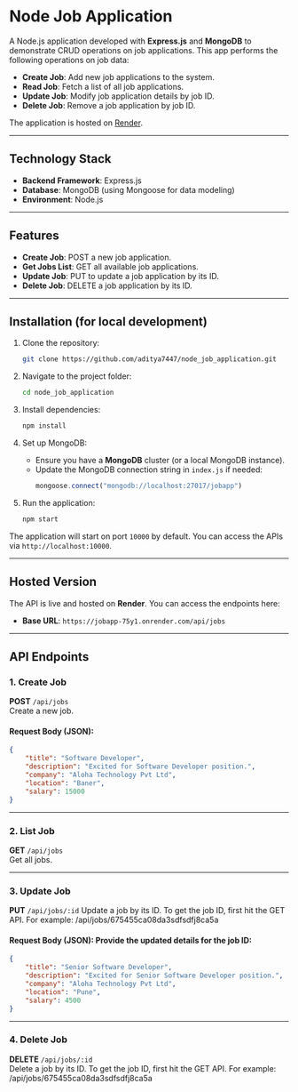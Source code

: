 # Node Job Application

A Node.js application developed with **Express.js** and **MongoDB** to demonstrate CRUD operations on job applications. This app performs the following operations on job data:

- **Create Job**: Add new job applications to the system.
- **Read Job**: Fetch a list of all job applications.
- **Update Job**: Modify job application details by job ID.
- **Delete Job**: Remove a job application by job ID.

The application is hosted on [Render](https://jobapp-75y1.onrender.com).

---

## Technology Stack

- **Backend Framework**: Express.js
- **Database**: MongoDB (using Mongoose for data modeling)
- **Environment**: Node.js

---

## Features

- **Create Job**: POST a new job application.
- **Get Jobs List**: GET all available job applications.
- **Update Job**: PUT to update a job application by its ID.
- **Delete Job**: DELETE a job application by its ID.

---

## Installation (for local development)

1. Clone the repository:
    ```bash
    git clone https://github.com/aditya7447/node_job_application.git
    ```

2. Navigate to the project folder:
    ```bash
    cd node_job_application
    ```

3. Install dependencies:
    ```bash
    npm install
    ```

4. Set up MongoDB:
    - Ensure you have a **MongoDB** cluster (or a local MongoDB instance).
    - Update the MongoDB connection string in `index.js` if needed:
      ```javascript
      mongoose.connect("mongodb://localhost:27017/jobapp")
      ```

5. Run the application:
    ```bash
    npm start
    ```

The application will start on port `10000` by default. You can access the APIs via `http://localhost:10000`.

---

## Hosted Version

The API is live and hosted on **Render**. You can access the endpoints here:

- **Base URL**: `https://jobapp-75y1.onrender.com/api/jobs`

---

## API Endpoints

### 1. Create Job
**POST** `/api/jobs`  
Create a new job.

#### Request Body (JSON):
```json
{
    "title": "Software Developer",
    "description": "Excited for Software Developer position.",
    "company": "Aloha Technology Pvt Ltd",
    "location": "Baner",
    "salary": 15000
}
```
---

### 2. List Job
**GET** `/api/jobs`  
Get all jobs.

---

### 3. Update Job
**PUT** `/api/jobs/:id`
Update a job by its ID. To get the job ID, first hit the GET API.
For example: /api/jobs/675455ca08da3sdfsdfj8ca5a

#### Request Body (JSON): Provide the updated details for the job ID:
```json
{
    "title": "Senior Software Developer",
    "description": "Excited for Senior Software Developer position.",
    "company": "Aloha Technology Pvt Ltd",
    "location": "Pune",
    "salary": 4500
}
```
---

### 4. Delete Job
**DELETE** `/api/jobs/:id`  
Delete a job by its ID. To get the job ID, first hit the GET API.
For example: /api/jobs/675455ca08da3sdfsdfj8ca5a

